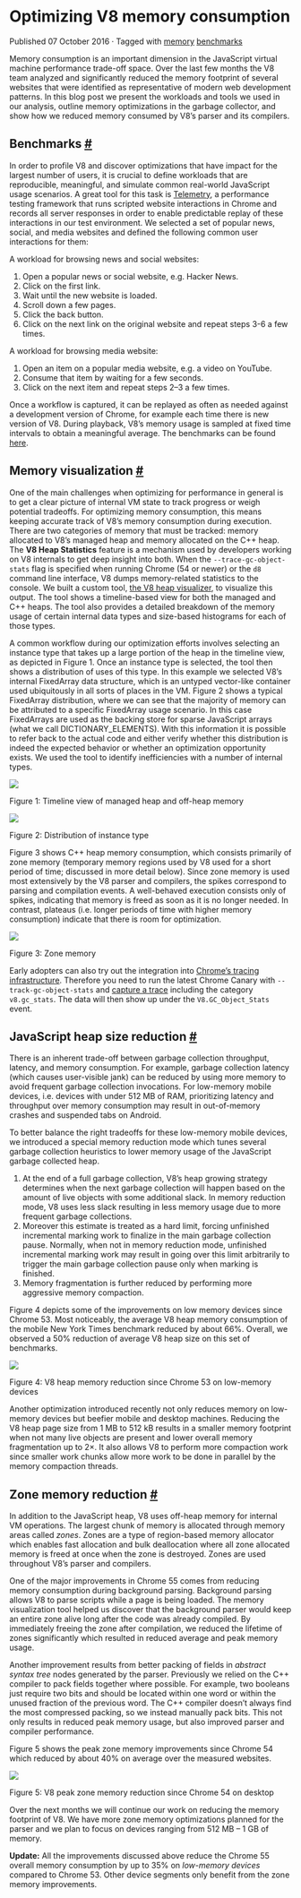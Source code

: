 Optimizing V8 memory consumption
================================

Published 07 October 2016 · Tagged with [memory](/blog/tags/memory) [benchmarks](/blog/tags/benchmarks)

Memory consumption is an important dimension in the JavaScript virtual machine performance trade-off space. Over the last few months the V8 team analyzed and significantly reduced the memory footprint of several websites that were identified as representative of modern web development patterns. In this blog post we present the workloads and tools we used in our analysis, outline memory optimizations in the garbage collector, and show how we reduced memory consumed by V8’s parser and its compilers.

Benchmarks [#](#benchmarks)
---------------------------

In order to profile V8 and discover optimizations that have impact for the largest number of users, it is crucial to define workloads that are reproducible, meaningful, and simulate common real-world JavaScript usage scenarios. A great tool for this task is [Telemetry](https://catapult.gsrc.io/telemetry), a performance testing framework that runs scripted website interactions in Chrome and records all server responses in order to enable predictable replay of these interactions in our test environment. We selected a set of popular news, social, and media websites and defined the following common user interactions for them:

A workload for browsing news and social websites:

1.  Open a popular news or social website, e.g. Hacker News.
2.  Click on the first link.
3.  Wait until the new website is loaded.
4.  Scroll down a few pages.
5.  Click the back button.
6.  Click on the next link on the original website and repeat steps 3-6 a few times.

A workload for browsing media website:

1.  Open an item on a popular media website, e.g. a video on YouTube.
2.  Consume that item by waiting for a few seconds.
3.  Click on the next item and repeat steps 2–3 a few times.

Once a workflow is captured, it can be replayed as often as needed against a development version of Chrome, for example each time there is new version of V8. During playback, V8’s memory usage is sampled at fixed time intervals to obtain a meaningful average. The benchmarks can be found [here](https://cs.chromium.org/chromium/src/tools/perf/page_sets/system_health/browsing_stories.py?q=browsing+news&sq=package:chromium&dr=CS&l=11).

Memory visualization [#](#memory-visualization)
-----------------------------------------------

One of the main challenges when optimizing for performance in general is to get a clear picture of internal VM state to track progress or weigh potential tradeoffs. For optimizing memory consumption, this means keeping accurate track of V8’s memory consumption during execution. There are two categories of memory that must be tracked: memory allocated to V8’s managed heap and memory allocated on the C++ heap. The **V8 Heap Statistics** feature is a mechanism used by developers working on V8 internals to get deep insight into both. When the `--trace-gc-object-stats` flag is specified when running Chrome (54 or newer) or the `d8` command line interface, V8 dumps memory-related statistics to the console. We built a custom tool, [the V8 heap visualizer](https://mlippautz.github.io/v8-heap-stats/), to visualize this output. The tool shows a timeline-based view for both the managed and C++ heaps. The tool also provides a detailed breakdown of the memory usage of certain internal data types and size-based histograms for each of those types.

A common workflow during our optimization efforts involves selecting an instance type that takes up a large portion of the heap in the timeline view, as depicted in Figure 1. Once an instance type is selected, the tool then shows a distribution of uses of this type. In this example we selected V8’s internal FixedArray data structure, which is an untyped vector-like container used ubiquitously in all sorts of places in the VM. Figure 2 shows a typical FixedArray distribution, where we can see that the majority of memory can be attributed to a specific FixedArray usage scenario. In this case FixedArrays are used as the backing store for sparse JavaScript arrays (what we call DICTIONARY\_ELEMENTS). With this information it is possible to refer back to the actual code and either verify whether this distribution is indeed the expected behavior or whether an optimization opportunity exists. We used the tool to identify inefficiencies with a number of internal types.

![](/_img/optimizing-v8-memory/timeline-view.png)

Figure 1: Timeline view of managed heap and off-heap memory

![](/_img/optimizing-v8-memory/distribution.png)

Figure 2: Distribution of instance type

Figure 3 shows C++ heap memory consumption, which consists primarily of zone memory (temporary memory regions used by V8 used for a short period of time; discussed in more detail below). Since zone memory is used most extensively by the V8 parser and compilers, the spikes correspond to parsing and compilation events. A well-behaved execution consists only of spikes, indicating that memory is freed as soon as it is no longer needed. In contrast, plateaus (i.e. longer periods of time with higher memory consumption) indicate that there is room for optimization.

![](/_img/optimizing-v8-memory/zone-memory.png)

Figure 3: Zone memory

Early adopters can also try out the integration into [Chrome’s tracing infrastructure](https://www.chromium.org/developers/how-tos/trace-event-profiling-tool). Therefore you need to run the latest Chrome Canary with `--track-gc-object-stats` and [capture a trace](https://www.chromium.org/developers/how-tos/trace-event-profiling-tool/recording-tracing-runs#TOC-Capture-a-trace-on-Chrome-desktop) including the category `v8.gc_stats`. The data will then show up under the `V8.GC_Object_Stats` event.

JavaScript heap size reduction [#](#javascript-heap-size-reduction)
-------------------------------------------------------------------

There is an inherent trade-off between garbage collection throughput, latency, and memory consumption. For example, garbage collection latency (which causes user-visible jank) can be reduced by using more memory to avoid frequent garbage collection invocations. For low-memory mobile devices, i.e. devices with under 512 MB of RAM, prioritizing latency and throughput over memory consumption may result in out-of-memory crashes and suspended tabs on Android.

To better balance the right tradeoffs for these low-memory mobile devices, we introduced a special memory reduction mode which tunes several garbage collection heuristics to lower memory usage of the JavaScript garbage collected heap.

1.  At the end of a full garbage collection, V8’s heap growing strategy determines when the next garbage collection will happen based on the amount of live objects with some additional slack. In memory reduction mode, V8 uses less slack resulting in less memory usage due to more frequent garbage collections.
2.  Moreover this estimate is treated as a hard limit, forcing unfinished incremental marking work to finalize in the main garbage collection pause. Normally, when not in memory reduction mode, unfinished incremental marking work may result in going over this limit arbitrarily to trigger the main garbage collection pause only when marking is finished.
3.  Memory fragmentation is further reduced by performing more aggressive memory compaction.

Figure 4 depicts some of the improvements on low memory devices since Chrome 53. Most noticeably, the average V8 heap memory consumption of the mobile New York Times benchmark reduced by about 66%. Overall, we observed a 50% reduction of average V8 heap size on this set of benchmarks.

![](/_img/optimizing-v8-memory/heap-memory-reduction.png)

Figure 4: V8 heap memory reduction since Chrome 53 on low-memory devices

Another optimization introduced recently not only reduces memory on low-memory devices but beefier mobile and desktop machines. Reducing the V8 heap page size from 1 MB to 512 kB results in a smaller memory footprint when not many live objects are present and lower overall memory fragmentation up to 2×. It also allows V8 to perform more compaction work since smaller work chunks allow more work to be done in parallel by the memory compaction threads.

Zone memory reduction [#](#zone-memory-reduction)
-------------------------------------------------

In addition to the JavaScript heap, V8 uses off-heap memory for internal VM operations. The largest chunk of memory is allocated through memory areas called _zones_. Zones are a type of region-based memory allocator which enables fast allocation and bulk deallocation where all zone allocated memory is freed at once when the zone is destroyed. Zones are used throughout V8’s parser and compilers.

One of the major improvements in Chrome 55 comes from reducing memory consumption during background parsing. Background parsing allows V8 to parse scripts while a page is being loaded. The memory visualization tool helped us discover that the background parser would keep an entire zone alive long after the code was already compiled. By immediately freeing the zone after compilation, we reduced the lifetime of zones significantly which resulted in reduced average and peak memory usage.

Another improvement results from better packing of fields in _abstract syntax tree_ nodes generated by the parser. Previously we relied on the C++ compiler to pack fields together where possible. For example, two booleans just require two bits and should be located within one word or within the unused fraction of the previous word. The C++ compiler doesn’t always find the most compressed packing, so we instead manually pack bits. This not only results in reduced peak memory usage, but also improved parser and compiler performance.

Figure 5 shows the peak zone memory improvements since Chrome 54 which reduced by about 40% on average over the measured websites.

![](/_img/optimizing-v8-memory/peak-zone-memory-reduction.png)

Figure 5: V8 peak zone memory reduction since Chrome 54 on desktop

Over the next months we will continue our work on reducing the memory footprint of V8. We have more zone memory optimizations planned for the parser and we plan to focus on devices ranging from 512 MB – 1 GB of memory.

**Update:** All the improvements discussed above reduce the Chrome 55 overall memory consumption by up to 35% on _low-memory devices_ compared to Chrome 53. Other device segments only benefit from the zone memory improvements.